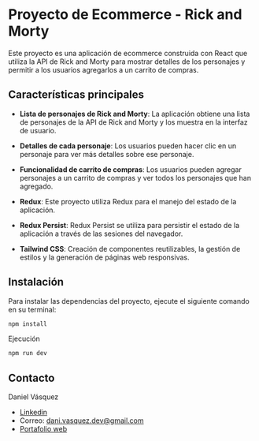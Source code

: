 # Proyecto de Ecommerce - Rick and Morty

Este proyecto es una aplicación de ecommerce construida con React que utiliza la API de Rick and Morty para mostrar detalles de los personajes y permitir a los usuarios agregarlos a un carrito de compras.

## Características principales

- **Lista de personajes de Rick and Morty**: La aplicación obtiene una lista de personajes de la API de Rick and Morty y los muestra en la interfaz de usuario.

- **Detalles de cada personaje**: Los usuarios pueden hacer clic en un personaje para ver más detalles sobre ese personaje.

- **Funcionalidad de carrito de compras**: Los usuarios pueden agregar personajes a un carrito de compras y ver todos los personajes que han agregado.

- **Redux**: Este proyecto utiliza Redux para el manejo del estado de la aplicación.

- **Redux Persist**: Redux Persist se utiliza para persistir el estado de la aplicación a través de las sesiones del navegador.

- **Tailwind CSS**: Creación de componentes reutilizables, la gestión de estilos y la generación de páginas web responsivas.

## Instalación

Para instalar las dependencias del proyecto, ejecute el siguiente comando en su terminal:

```sh
npm install
```

Ejecución
```sh
npm run dev
```

## Contacto
Daniel Vásquez
- [Linkedin](https://www.linkedin.com/in/daniel-vasquez-nepomuceno/)
- Correo: dani.vasquez.dev@gmail.com
- [Portafolio web](https://daniel-dev-smoky.vercel.app/)